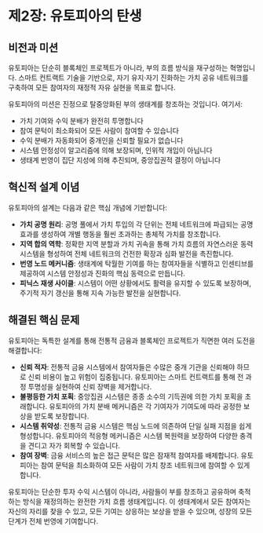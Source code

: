 # 제2장: 유토피아의 탄생

## 비전과 미션

유토피아는 단순히 블록체인 프로젝트가 아니라, 부의 흐름 방식을 재구성하는 혁명입니다. 스마트 컨트랙트 기술을 기반으로, 자기 유지·자기 진화하는 가치 공유 네트워크를 구축하여 모든 참여자의 재정적 자유 실현을 목표로 합니다.

유토피아의 미션은 진정으로 탈중앙화된 부의 생태계를 창조하는 것입니다. 여기서:

* 가치 기여와 수익 분배가 완전히 투명합니다
* 참여 문턱이 최소화되어 모든 사람이 참여할 수 있습니다
* 수익 분배가 자동화되어 중개인을 신뢰할 필요가 없습니다
* 시스템 안정성이 알고리즘에 의해 보장되며, 인위적 개입이 아닙니다
* 생태계 번영이 집단 지성에 의해 추진되며, 중앙집권적 결정이 아닙니다

## 혁신적 설계 이념

유토피아의 설계는 다음과 같은 핵심 개념에 기반합니다:

* **가치 공명 원리**: 공명 풀에서 가치 투입의 각 단위는 전체 네트워크에 파급되는 공명 효과를 생성하여 개별 행동을 훨씬 초과하는 총체적 가치를 창조합니다.
* **지역 합의 역학**: 정확한 지역 분할과 가치 귀속을 통해 가치 흐름의 자연스러운 동력 시스템을 형성하여 전체 네트워크의 건전한 확장과 심화 발전을 촉진합니다.
* **번영 노드 메커니즘**: 생태계에 탁월한 기여를 하는 참여자들을 식별하고 인센티브를 제공하여 시스템 안정성과 진화의 핵심 동력으로 만듭니다.
* **피닉스 재생 사이클**: 시스템이 어떤 상황에서도 활력을 유지할 수 있도록 보장하며, 주기적 자기 갱신을 통해 지속 가능한 발전을 실현합니다.

## 해결된 핵심 문제

유토피아는 독특한 설계를 통해 전통적 금융과 블록체인 프로젝트가 직면한 여러 도전을 해결합니다:

* **신뢰 적자**: 전통적 금융 시스템에서 참여자들은 수많은 중개 기관을 신뢰해야 하므로 신뢰 비용이 높고 위험이 집중됩니다. 유토피아는 스마트 컨트랙트를 통해 전 과정 투명성을 실현하여 신뢰 장벽을 제거합니다.
* **불평등한 가치 포획**: 중앙집권 시스템은 종종 소수의 기득권에 의한 가치 포획을 초래합니다. 유토피아의 가치 분배 메커니즘은 각 기여자가 기여도에 따라 공정한 보상을 받도록 보장합니다.
* **시스템 취약성**: 전통적 금융 시스템은 핵심 노드에 의존하여 단일 실패 지점을 쉽게 형성합니다. 유토피아의 적응형 메커니즘은 시스템 복원력을 보장하여 다양한 충격을 견디고 자가 회복할 수 있습니다.
* **참여 장벽**: 금융 서비스의 높은 접근 문턱은 많은 잠재적 참여자를 배제합니다. 유토피아는 참여 문턱을 최소화하여 모든 사람이 가치 창조 네트워크에 참여할 수 있게 합니다.

유토피아는 단순한 투자 수익 시스템이 아니라, 사람들이 부를 창조하고 공유하며 축적하는 방식을 재정의하는 완전한 가치 흐름 생태계입니다. 이 생태계에서 모든 참여자는 자신의 자리를 찾을 수 있고, 모든 기여는 상응하는 보상을 받을 수 있으며, 성장의 모든 단계가 전체 번영에 기여합니다.